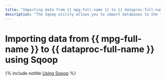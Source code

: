 ```yaml
---
title: "Importing data from {{ mpg-full-name }} to {{ dataproc-full-name }} using Sqoop"
description: "The Sqoop utility allows you to import databases to the {{ dataproc-name }} cluster. Depending on the {{ dataproc-name }} cluster configuration, you can import data to a {{ objstorage-full-name }} bucket, HDFS directory, Apache Hive, and Apache HBase."
---
```


# Importing data from {{ mpg-full-name }} to {{ dataproc-full-name }} using Sqoop

{% include notitle [Using Sqoop](../../_tutorials/dataplatform/sqoop/sqoop-mpg.md) %}
